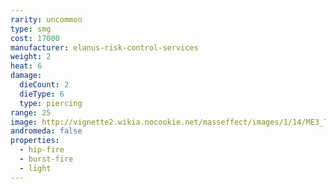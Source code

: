 ```yaml
---
rarity: uncommon
type: smg
cost: 17000
manufacturer: elanus-risk-control-services
weight: 2
heat: 6
damage:
  dieCount: 2
  dieType: 6
  type: piercing
range: 25
image: http://vignette2.wikia.nocookie.net/masseffect/images/1/14/ME3_Tempest_Smg.png/revision/latest?cb=20120317184648
andromeda: false
properties:
  - hip-fire
  - burst-fire
  - light
---
```

